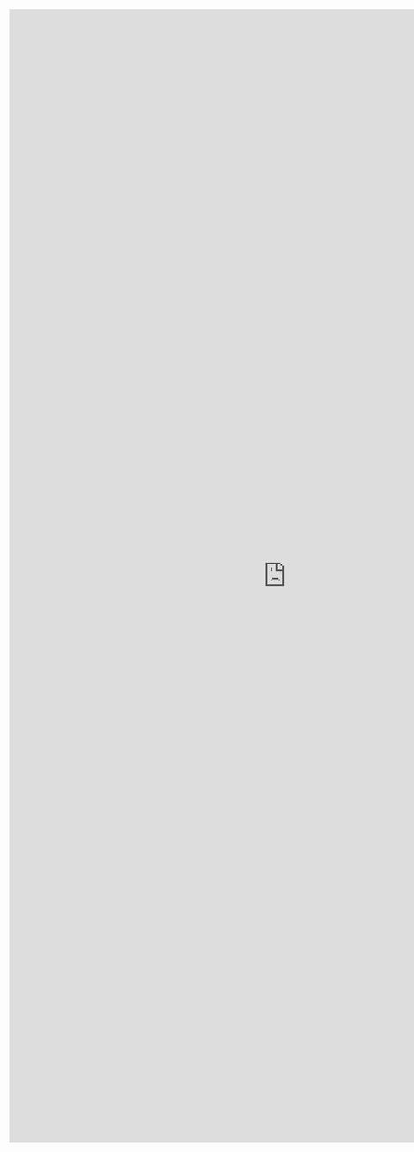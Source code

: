 <iframe allowtransparency="true" frameborder="0" scrolling="no" src="https://squareup.comm" style="border: none; height: 2050px; width: 1000px;"> </iframe>
